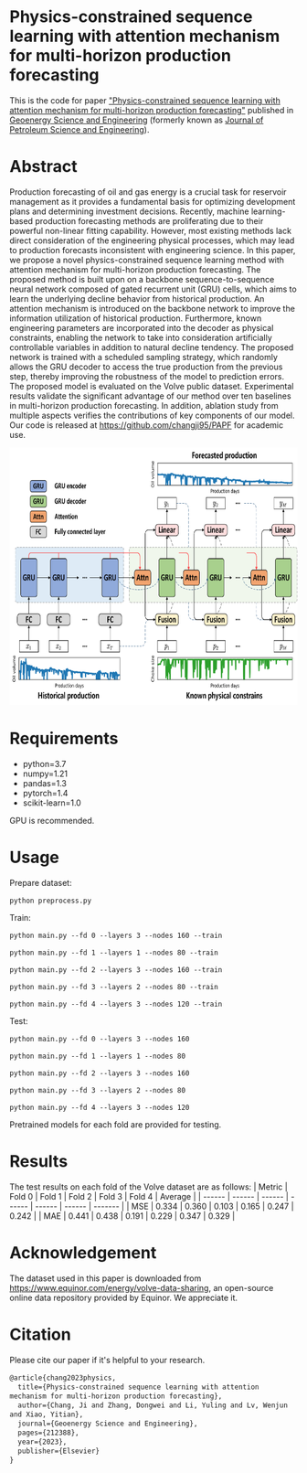 # Physics-constrained sequence learning with attention mechanism for multi-horizon production forecasting
This is the code for paper ["Physics-constrained sequence learning with attention mechanism for multi-horizon production forecasting"](https://www.sciencedirect.com/science/article/abs/pii/S2949891023009752) published in [Geoenergy Science and Engineering](https://www.sciencedirect.com/journal/geoenergy-science-and-engineering) (formerly known as [Journal of Petroleum Science and Engineering](https://www.sciencedirect.com/journal/journal-of-petroleum-science-and-engineering)). 

# Abstract
Production forecasting of oil and gas energy is a crucial task for reservoir management as it provides a fundamental basis for optimizing development plans and determining investment decisions. Recently, machine learning-based production forecasting methods are proliferating due to their powerful non-linear fitting capability. However, most existing methods lack direct consideration of the engineering physical processes, which may lead to production forecasts inconsistent with engineering science. In this paper, we propose a novel physics-constrained sequence learning method with attention mechanism for multi-horizon production forecasting. The proposed method is built upon on a backbone sequence-to-sequence neural network composed of gated recurrent unit (GRU) cells, which aims to learn the underlying decline behavior from historical production. An attention mechanism is introduced on the backbone network to improve the information utilization of historical production. Furthermore, known engineering parameters are incorporated into the decoder as physical constraints, enabling the network to take into consideration artificially controllable variables in addition to natural decline tendency. The proposed network is trained with a scheduled sampling strategy, which randomly allows the GRU decoder to access the true production from the previous step, thereby improving the robustness of the model to prediction errors. The proposed model is evaluated on the Volve public dataset. Experimental results validate the significant advantage of our method over ten baselines in multi-horizon production forecasting. In addition, ablation study from multiple aspects verifies the contributions of key components of our model. Our code is released at https://github.com/changji95/PAPF for academic use.

<div align=center><img width="709" height="450" src="https://github.com/changji95/PAPF/blob/main/img/Architecture.png"/></div>

# Requirements
* python=3.7
* numpy=1.21
* pandas=1.3
* pytorch=1.4
* scikit-learn=1.0

GPU is recommended.

# Usage
Prepare dataset:
```
python preprocess.py
```

Train: 
```
python main.py --fd 0 --layers 3 --nodes 160 --train
```
```
python main.py --fd 1 --layers 1 --nodes 80 --train
```
```
python main.py --fd 2 --layers 3 --nodes 160 --train
```
```
python main.py --fd 3 --layers 2 --nodes 80 --train
```
```
python main.py --fd 4 --layers 3 --nodes 120 --train
```

Test:
```
python main.py --fd 0 --layers 3 --nodes 160
```
```
python main.py --fd 1 --layers 1 --nodes 80
```
```
python main.py --fd 2 --layers 3 --nodes 160
```
```
python main.py --fd 3 --layers 2 --nodes 80
```
```
python main.py --fd 4 --layers 3 --nodes 120
```

Pretrained models for each fold are provided for testing.

# Results
The test results on each fold of the Volve dataset are as follows:
| Metric | Fold 0 | Fold 1 | Fold 2 | Fold 3 | Fold 4 | Average |
| ------ | ------ | ------ | ------ | ------ | ------ | ------- |
|   MSE  | 0.334  | 0.360  | 0.103  | 0.165  | 0.247  |  0.242  |
|   MAE  | 0.441  | 0.438  | 0.191  | 0.229  | 0.347  |  0.329  |

# Acknowledgement
The dataset used in this paper is downloaded from https://www.equinor.com/energy/volve-data-sharing, an open-source online data repository provided by Equinor. 
We appreciate it.

# Citation
Please cite our paper if it's helpful to your research.
```
@article{chang2023physics,
  title={Physics-constrained sequence learning with attention mechanism for multi-horizon production forecasting},
  author={Chang, Ji and Zhang, Dongwei and Li, Yuling and Lv, Wenjun and Xiao, Yitian},
  journal={Geoenergy Science and Engineering},
  pages={212388},
  year={2023},
  publisher={Elsevier}
}
```
